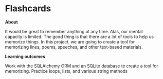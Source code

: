 # Flashcards
**About** 

It would be great to remember anything at any time. Alas, our mental capacity is limited. The good thing is that there are a lot of tools to help us memorize things. In this project, we are going to create a tool for memorizing lines, poems, speeches, and other text-based materials.

**Learning outcomes** 

Work with the SQLAlchemy ORM and an SQLite database to create a tool for memorizing. Practice loops, lists, and various string methods
